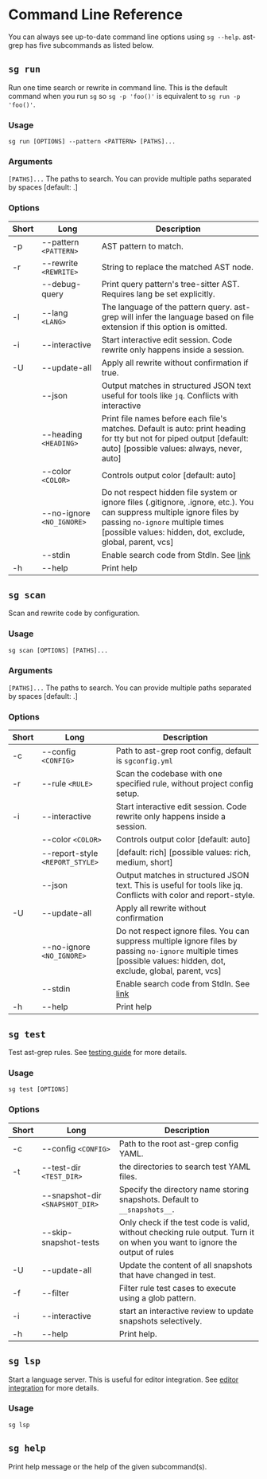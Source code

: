 # Command Line Reference

You can always see up-to-date command line options using `sg --help`.
ast-grep has five subcommands as listed below.

## `sg run`
Run one time search or rewrite in command line. This is the default command when you run `sg` so `sg -p 'foo()'` is equivalent to `sg run -p 'foo()'`.

### Usage

```shell
sg run [OPTIONS] --pattern <PATTERN> [PATHS]...
```

### Arguments

`[PATHS]...`  The paths to search. You can provide multiple paths separated by spaces [default: .]

### Options

| Short | Long | Description |
|-------|------|-------------|
| -p| --pattern `<PATTERN>` |  AST pattern to match. |
| -r| --rewrite `<REWRITE>` |  String to replace the matched AST node. |
|   | --debug-query         |  Print query pattern's tree-sitter AST. Requires lang be set explicitly. |
| -l| --lang `<LANG>`       |  The language of the pattern query. ast-grep will infer the language based on file extension if this option is omitted. |
| -i| --interactive         |  Start interactive edit session. Code rewrite only happens inside a session. |
| -U|  --update-all         |  Apply all rewrite without confirmation if true. |
|   |  --json               |  Output matches in structured JSON text useful for tools like `jq`. Conflicts with interactive|
|   |  --heading `<HEADING>` | Print file names before each file's matches. Default is auto: print heading for tty but not for piped output [default: auto] [possible values: always, never, auto] |
|   |  --color `<COLOR>`     | Controls output color [default: auto] |
|   |  --no-ignore `<NO_IGNORE>`  | Do not respect hidden file system or ignore files (.gitignore, .ignore, etc.). You can suppress multiple ignore files by passing `no-ignore` multiple times [possible values: hidden, dot, exclude, global, parent, vcs] |
|   |  --stdin           | Enable search code from StdIn. See [link](/guide/tooling-overview.html#enable-stdin-mode) |
|-h | --help                | Print help |

## `sg scan`
Scan and rewrite code by configuration.

### Usage

```shell
sg scan [OPTIONS] [PATHS]...
```

### Arguments
`[PATHS]...`  The paths to search. You can provide multiple paths separated by spaces [default: .]

### Options

| Short | Long | Description |
|-------|------|-------------|
| -c | --config `<CONFIG>`| Path to ast-grep root config, default is `sgconfig.yml` |
| -r | --rule `<RULE>`| Scan the codebase with one specified rule, without project config setup.|
| -i | --interactive|Start interactive edit session. Code rewrite only happens inside a session.|
| | --color `<COLOR>`|Controls output color [default: auto]|
| | --report-style `<REPORT_STYLE>` | [default: rich] [possible values: rich, medium, short]
| | --json |Output matches in structured JSON text. This is useful for tools like jq. Conflicts with color and report-style.|
| -U | --update-all | Apply all rewrite without confirmation |
| | --no-ignore `<NO_IGNORE>` | Do not respect ignore files. You can suppress multiple ignore files by passing `no-ignore` multiple times [possible values: hidden, dot, exclude, global, parent, vcs] |
|   |  --stdin           | Enable search code from StdIn. See [link](/guide/tooling-overview.html#enable-stdin-mode) |
| -h| --help|Print help|

## `sg test`
Test ast-grep rules. See [testing guide](/guide/test-rule.html) for more details.

### Usage

```shell
sg test [OPTIONS]
```

### Options

| Short | Long | Description |
|-------|------|-------------|
| -c| --config `<CONFIG>`             |Path to the root ast-grep config YAML.|
| -t| --test-dir `<TEST_DIR>`         |the directories to search test YAML files.|
|   | --snapshot-dir `<SNAPSHOT_DIR>` |Specify the directory name storing snapshots. Default to `__snapshots__`.|
|   | --skip-snapshot-tests           |Only check if the test code is valid, without checking rule output. Turn it on when you want to ignore the output of rules|
| -U| --update-all                   |Update the content of all snapshots that have changed in test.|
| -f| --filter                        |Filter rule test cases to execute using a glob pattern.|
| -i| --interactive                   |start an interactive review to update snapshots selectively.|
| -h| --help                          |Print help.|

## `sg lsp`

Start a language server. This is useful for editor integration. See [editor integration](/guide/editor-integration.html) for more details.

### Usage

```shell
sg lsp
```

## `sg help`
Print help message or the help of the given subcommand(s).